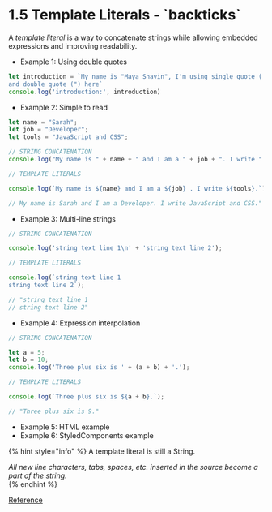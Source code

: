# 1.5 Template Literals - \`backticks\`

A _template literal_ is a way to concatenate strings while allowing embedded expressions and improving readability.

* Example 1: Using double quotes

```javascript
let introduction = `My name is "Maya Shavin", I'm using single quote (') 
and double quote (") here`
console.log('introduction:', introduction)
```

* Example 2: Simple to read

```javascript
let name = "Sarah";
let job = "Developer";
let tools = "JavaScript and CSS";

// STRING CONCATENATION
console.log("My name is " + name + " and I am a " + job + ". I write " + tools + "." );

// TEMPLATE LITERALS

console.log(`My name is ${name} and I am a ${job} . I write ${tools}.`);

// My name is Sarah and I am a Developer. I write JavaScript and CSS."
```

* Example 3: Multi-line strings

```javascript
// STRING CONCATENATION

console.log('string text line 1\n' + 'string text line 2');

// TEMPLATE LITERALS

console.log(`string text line 1
string text line 2`);

// "string text line 1
// string text line 2"
```

* Example 4: Expression interpolation

```javascript
// STRING CONCATENATION

let a = 5;
let b = 10;
console.log('Three plus six is ' + (a + b) + '.');

// TEMPLATE LITERALS

console.log(`Three plus six is ${a + b}.`);

// "Three plus six is 9."
```

* Example 5: HTML example
* Example 6: StyledComponents example

{% hint style="info" %}
A template literal is still a String. 

_All new line characters, tabs, spaces, etc. inserted in the source become a part of the string._  
{% endhint %}

[Reference](https://codeburst.io/javascript-what-are-template-literals-5d08a50ef2e3)

